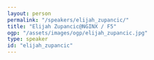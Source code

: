 ```yaml
---
layout: person
permalink: "/speakers/elijah_zupancic/"
title: "Elijah Zupancic@NGINX / F5"
ogp: "/assets/images/ogp/elijah_zupancic.jpg"
type: speaker
id: "elijah_zupancic"
---
```


